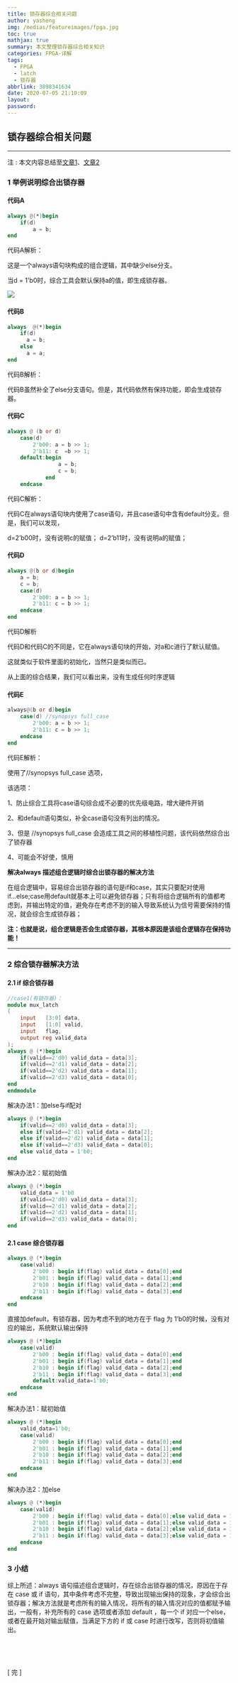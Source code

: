 ```yaml
---
title: 锁存器综合相关问题
author: yasheng
img: /medias/featureimages/fpga.jpg
toc: true
mathjax: true
summary: 本文整理锁存器综合相关知识
categories: FPGA-详解
tags:
  - FPGA
  - latch
  - 锁存器
abbrlink: 3898341634
date: 2020-07-05 21:10:09
layout:
password:
---
```


## 锁存器综合相关问题

---

注 : 本文内容总结至[文章1](https://www.cnblogs.com/qiweiwang/archive/2011/03/15/1985095.html)、[文章2](https://zhuanlan.zhihu.com/p/80700130)



### 1 举例说明综合出锁存器

#### 代码A

```verilog
always @(*)begin
    if(d)
        a = b;
end
```

代码A解析：

这是一个always语句块构成的组合逻辑，其中缺少else分支。

当d = 1'b0时，综合工具会默认保持a的值，即生成锁存器。

<img src="/images/post_images/fpga_13_latch/fpga_13_latch_01">

#### 代码B

```verilog
always  @(*)begin
    if(d)
      a = b;
    else
      a = a;
end
```

代码B解析：

代码B虽然补全了else分支语句。但是，其代码依然有保持功能，即会生成锁存器。

#### 代码C

```verilog
always @ (b or d)
    case(d)
        2'b00: a = b >> 1;
        2'b11: c  =b >> 1;
    default:begin
                a = b;
                c = b;
            end
    endcase
```

代码C解析：

代码C在always语句块内使用了case语句，并且case语句中含有default分支。但是，我们可以发现，

d=2’b00时，没有说明c的赋值； d=2’b11时，没有说明a的赋值；

#### 代码D

```verilog
always @(b or d)begin
    a = b;
    c = b;
    case(d)
        2'b00: a = b >> 1;
        2'b11: c = b >> 1;
    endcase
end
```

代码D解析

代码D和代码C的不同是，它在always语句块的开始，对a和c进行了默认赋值。

这就类似于软件里面的初始化，当然只是类似而已。

从上面的综合结果，我们可以看出来，没有生成任何时序逻辑

#### 代码E 

```verilog
always@(b or d)begin
    case(d) //synopsys full_case
        2'b00: a = b >> 1;
        2'b11: c = b >> 1;
    endcase
end
```

代码E解析：

使用了//synopsys full_case 选项，

该选项：

1、防止综合工具将case语句综合成不必要的优先级电路，增大硬件开销

2、和default语句类似，补全case语句没有列出的情况。

3、但是 //synopsys full_case 会造成工具之间的移植性问题，该代码依然综合出了锁存器

4、可能会不好使，慎用

**解决always 描述组合逻辑时综合出锁存器的解决方法**

在组合逻辑中，容易综合出锁存器的语句是if和case，其实只要配对使用if...else;case用default就基本上可以避免锁存器；只有将组合逻辑所有的值都考虑到，并输出特定的值，避免存在考虑不到的输入导致系统认为信号需要保持的情况，就会综合生成锁存器；

**注：也就是说，组合逻辑是否会生成锁存器，其根本原因是该组合逻辑存在保持功能！**

---

### 2 综合锁存器解决方法

#### 2.1 if 综合锁存器

```verilog
//case1(有锁存器)：
module mux_latch
(
    input   [3:0] data,
    input   [1:0] valid,
    input   flag,
    output reg valid_data
);
always @ (*)begin
    if(valid==2'd0) valid_data = data[3];
    if(valid==2'd1) valid_data = data[2];
    if(valid==2'd2) valid_data = data[1];
    if(valid==2'd3) valid_data = data[0];
end
endmodule
```

解决办法1：加else与if配对

```verilog
always @ (*)begin
    if(valid==2'd0) valid_data = data[3];
    else if(valid==2'd1) valid_data = data[2];
    else if(valid==2'd2) valid_data = data[1];
    else if(valid==2'd3) valid_data = data[0];
    else valid_data = 1'b0;
end
```

解决办法2：赋初始值

```verilog
always @ (*)begin
    valid_data = 1'b0
    if(valid==2'd0) valid_data = data[3];
    if(valid==2'd1) valid_data = data[2];
    if(valid==2'd2) valid_data = data[1];
    if(valid==2'd3) valid_data = data[0];
end
```

#### 2.1 case 综合锁存器

```verilog
always @ (*)begin
    case(valid)
        2'b00 : begin if(flag) valid_data = data[0];end
        2'b01 : begin if(flag) valid_data = data[1];end
        2'b10 : begin if(flag) valid_data = data[2];end
        2'b11 : begin if(flag) valid_data = data[3];end
    endcase
end
```

直接加default，有锁存器，因为考虑不到的地方在于 flag 为 1’b0的时候，没有对应的输出，系统默认输出保持

```verilog
always @ (*)begin
    case(valid)
        2'b00 : begin if(flag) valid_data = data[0];end
        2'b01 : begin if(flag) valid_data = data[1];end
        2'b10 : begin if(flag) valid_data = data[2];end
        2'b11 : begin if(flag) valid_data = data[3];end
        default:valid_data=1'b0;
    endcase
end
```

解决办法1：赋初始值

```verilog
always @ (*)begin
    valid_data=1'b0;
    case(valid)
        2'b00 : begin if(flag) valid_data = data[0];end
        2'b01 : begin if(flag) valid_data = data[1];end
        2'b10 : begin if(flag) valid_data = data[2];end
        2'b11 : begin if(flag) valid_data = data[3];end
    endcase
end
```

解决办法2：加else

```verilog
always @ (*)begin
    case(valid)
        2'b00 : begin if(flag) valid_data = data[0];else valid_data = 1'b0;end
        2'b01 : begin if(flag) valid_data = data[1];else valid_data = 1'b0;end
        2'b10 : begin if(flag) valid_data = data[2];else valid_data = 1'b0;end
        2'b11 : begin if(flag) valid_data = data[3];else valid_data = 1'b0;end
    endcase
end
```

### 3 小结

综上所述：always 语句描述组合逻辑时，存在综合出锁存器的情况，原因在于存在 case 或 if 语句，其中条件考虑不完整，导致出现输出保持的现象，才会综合出锁存器；解决方法就是考虑所有的输入情况，将所有的输入情况对应的值都赋予输出，一般有，补充所有的 case 选项或者添加 default ，每一个 if 对应一个else，或者在最开始对输出赋值，当满足下方的 if 或 case 时进行改写，否则将初值输出。

​                      

​                       

[  完  ]